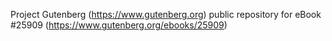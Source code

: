 Project Gutenberg (https://www.gutenberg.org) public repository for eBook #25909 (https://www.gutenberg.org/ebooks/25909)
